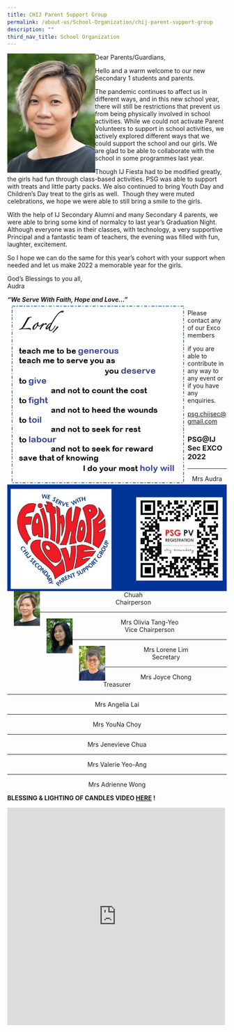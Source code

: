 ```yaml
---
title: CHIJ Parent Support Group
permalink: /about-us/School-Organization/chij-parent-support-group
description: ""
third_nav_title: School Organization
---
```

<img style="width:40%" src="/images/Audra%20Chuah.jpg">
		 
Dear Parents/Guardians,&nbsp;

Hello and a warm welcome to our new Secondary 1 students and parents.&nbsp;

The pandemic continues to affect us in different ways, and in this new school year, there will still be restrictions that prevent us from being physically involved in school activities. While we could not activate Parent Volunteers to support in school activities, we actively explored different ways that we could support the school and our girls. We are glad to be able to collaborate with the school in some programmes last year.&nbsp;

Though IJ Fiesta had to be modified greatly, the girls had fun through class-based activities. PSG was able to support with treats and little party packs. We also continued to bring Youth Day and Children’s Day treat to the girls as well.&nbsp; Though they were muted celebrations, we hope we were able to still bring a smile to the girls.&nbsp;&nbsp;  

With the help of IJ Secondary Alumni and many Secondary 4 parents, we were able to bring some kind of normalcy to last year’s Graduation Night. Although everyone was in their classes, with technology, a very supportive Principal and a fantastic team of teachers, the evening was filled with fun, laughter, excitement.

So I hope we can do the same for this year’s cohort with your support when needed and let us make 2022 a memorable year for the girls.

God’s Blessings to you all,<br>
Audra

***“We Serve With Faith, Hope and Love…”***
![](/images/lordspeech.png)

![](/images/QR.jpg)
Please contact any of our Exco members

if you are able to contribute in any way to any event or if you have any enquiries.

[](mailto:psg.chijsec@gmail.com)

psg.chijsec@gmail.com

### PSG@IJ Sec EXCO 2022
* * *


<style>
img {
  float: left;
}
</style>





<p><img style="width:60px;height:80px;margin-left:15px;" src="/images/Audra%20Chuah.jpg">
</p><center>Mrs Audra Chuah<br>
	Chairperson</center><p></p>




* * *


<style>
img {
  float: left;
}
</style>





<p><img style="width:60px;height:80px;margin-left:15px;" src="/images/Mrs%20Olivia%20Tang-Yeo.jpg">
</p><center>Mrs Olivia Tang-Yeo<br> 
Vice Chairperson<br>
</center><p></p>
	



* * *



<style>
img {
  float: left;
}
</style>





<p><img style="width:60px;height:80px;margin-left:15px;" src="/images/Lorene.jpg">
</p><center>Mrs Lorene Lim<br> 
Secretary<br>
</center><p></p>
	



***

<center>Mrs Joyce Chong<br>
Treasurer</center>

***
<center>Mrs Angelia Lai<br>
</center>

***
<center>Mrs YouNa Choy<br>
</center>

***
<center>Mrs Jenevieve Chua<br>
</center>

***
<center>Mrs&nbsp;Valerie Yeo-Ang<br>
</center>

***
<center>Mrs Adrienne Wong<br>
</center>

**BLESSING &amp; LIGHTING OF CANDLES VIDEO&nbsp;[HERE](https://sites.google.com/chijsec.edu.sg/chijblessings/home)&nbsp;!**

<iframe allowfullscreen="true" height="500" width="500" frameborder="0" src="https://docs.google.com/presentation/d/e/2PACX-1vQszUoaELEQ3U5E1xAq0Y4WKo-9ktERzAHrOnwVJhCGMAvA6GHkrlS-_fGKjpkD8qHte30hCxpamNHF/embed?start=true&amp;loop=true&amp;delayms=3000"></iframe>